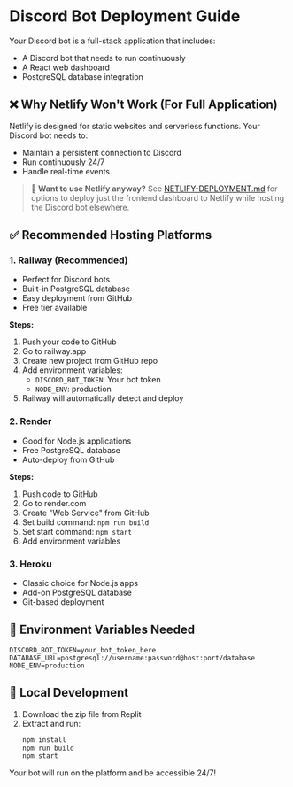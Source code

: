 # Discord Bot Deployment Guide

Your Discord bot is a full-stack application that includes:
- A Discord bot that needs to run continuously
- A React web dashboard
- PostgreSQL database integration

## ❌ Why Netlify Won't Work (For Full Application)
Netlify is designed for static websites and serverless functions. Your Discord bot needs to:
- Maintain a persistent connection to Discord
- Run continuously 24/7
- Handle real-time events

> **📖 Want to use Netlify anyway?** See [NETLIFY-DEPLOYMENT.md](./NETLIFY-DEPLOYMENT.md) for options to deploy just the frontend dashboard to Netlify while hosting the Discord bot elsewhere.

## ✅ Recommended Hosting Platforms

### 1. Railway (Recommended)
- Perfect for Discord bots
- Built-in PostgreSQL database
- Easy deployment from GitHub
- Free tier available

**Steps:**
1. Push your code to GitHub
2. Go to railway.app
3. Create new project from GitHub repo
4. Add environment variables:
   - `DISCORD_BOT_TOKEN`: Your bot token
   - `NODE_ENV`: production
5. Railway will automatically detect and deploy

### 2. Render
- Good for Node.js applications
- Free PostgreSQL database
- Auto-deploy from GitHub

**Steps:**
1. Push code to GitHub
2. Go to render.com
3. Create "Web Service" from GitHub
4. Set build command: `npm run build`
5. Set start command: `npm start`
6. Add environment variables

### 3. Heroku
- Classic choice for Node.js apps
- Add-on PostgreSQL database
- Git-based deployment

## 🔧 Environment Variables Needed
```
DISCORD_BOT_TOKEN=your_bot_token_here
DATABASE_URL=postgresql://username:password@host:port/database
NODE_ENV=production
```

## 📁 Local Development
1. Download the zip file from Replit
2. Extract and run:
   ```bash
   npm install
   npm run build
   npm start
   ```

Your bot will run on the platform and be accessible 24/7!